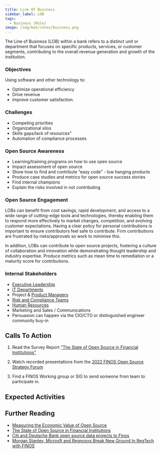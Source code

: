 ```yaml
---
title: Line Of Business
sidebar_label: LOB
tags: 
  - Business (Role)
image: /img/bok/roles/business.png
---
```


<BoxOut title="Line of Business" image="/img/bok/roles/business.png">

The Line of Business (LOB) within a bank refers to a distinct unit or department that focuses on specific products, services, or customer segments, contributing to the overall revenue generation and growth of the institution.

### Objectives

Using software and other technology to:

- Optimize operational efficiency
- Drive revenue
- Improve customer satisfaction.

### Challenges

- Competing priorities                  
- Organizational silos
- Skills gaps/lack of resources"
- Automation of compliance processes

### Open Source Awareness

- Learning/training programs on how to use open source
- Impact assessment of open source
- Show how to find and contribute “easy code” - low hanging products
- Produce case studies and metrics for open source success stories
- Find internal champions
- Explain the risks involved in not contributing

### Open Source Engagement

LOBs can benefit from cost savings, rapid development, and access to a wide range of cutting-edge tools and technologies, thereby enabling them to respond more effectively to market changes, competition, and evolving customer expectations. Having a clear policy for personal contributions is important to ensure contributors feel safe to contribute. Firm contributions are frustrated by risks/approvals so work to minimise this.

In addition, LOBs can contribute to open source projects, fostering a culture of collaboration and innovation while demonstrating thought leadership and industry expertise. Produce metrics such as mean time to remediation or a maturity score for contributions.

### Internal Stakeholders

 - [Executive Leadership](CEO)
 - [IT Departments](Developer)
 - Project & [Product Managers](Product-Manager)
 - [Risk and Compliance Teams](Compliance)
 - [Human Resources](HR-Training)
 - Marketing and Sales / Communications
 - Persuasion can happen via the CIO/CTO or distinguished engineer community buy-in


</BoxOut>

## Calls To Action

1. Read the Survey Report ["The State of Open Source in Financial Institutions"](https://www.finos.org/state-of-open-source-in-financial-services-2022)

2. Watch recorded presentations from the [2022 FINOS Open Source Strategy Forum](https://resources.finos.org/znglist/osff-new-york-2022/?c=cG9zdDo5OTA5MTk=)

3. Find a FINOS Working group or SIG to send someone from team to participate in.

## Expected Activities

<BokTagList tag="Business (Role)" filter="Activities" />

## Further Reading

 - [Measuring the Economic Value of Open Source](https://project.linuxfoundation.org/hubfs/LF%20Research/Measuring%20the%20Economic%20Value%20of%20Open%20Source%20-%20Report.pdf?hsLang=en)
 - [The State of Open Source in Financial Institutions](https://www.finos.org/state-of-open-source-in-financial-services-2022)
 - [Citi and Deutsche Bank open source data projects to Finos](https://www.finextra.com/newsarticle/36044/citi-and-deutsche-bank-open-source-data-projects-to-finos)
 - [Morgan Stanley, Microsft and Regnosys Break New Ground In RegTech with FINOS](https://www.finos.org/blog/morgan-stanley-microsoft-and-regnosys-break-new-ground-in-regtech-with-finos)
